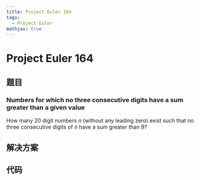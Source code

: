```yaml
---
title: Project Euler 164
tags:
  - Project Euler
mathjax: true
---
```

<escape><!-- more --></escape>
    

# Project Euler 164
## 题目
### Numbers for which no three consecutive digits have a sum greater than a given value
How many $20$ digit numbers $n$ (without any leading zero) exist such that no three consecutive digits of $n$ have a sum greater than $9$?


## 解决方案


## 代码



